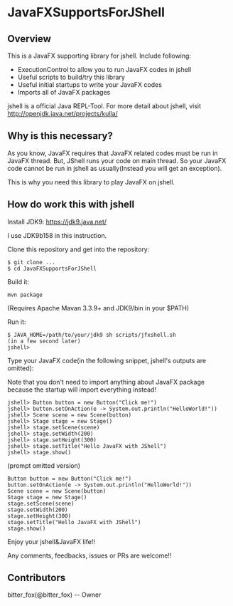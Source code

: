 # JavaFXSupportsForJShell

## Overview
This is a JavaFX supporting library for jshell.
Include following:
- ExecutionControl to allow you to run JavaFX codes in jshell
- Useful scripts to build/try this library
- Useful initial startups to write your JavaFX codes
 - Imports all of JavaFX packages

jshell is a official Java REPL-Tool.
For more detail about jshell, visit http://openjdk.java.net/projects/kulla/

## Why is this necessary?
As you know, JavaFX requires that JavaFX related codes must be run in JavaFX thread.
But, JShell runs your code on main thread.
So your JavaFX code cannot be run in jshell as usually(Instead you will get an exception).

This is why you need this library to play JavaFX on jshell.

## How do work this with jshell
Install JDK9: https://jdk9.java.net/

I use JDK9b158 in this instruction.

Clone this repository and get into the repository:
```
$ git clone ...
$ cd JavaFXSupportsForJShell
```

Build it:
```
mvn package
```
(Requires Apache Mavan 3.3.9+ and JDK9/bin in your $PATH)

Run it:
```
$ JAVA_HOME=/path/to/your/jdk9 sh scripts/jfxshell.sh
(in a few second later)
jshell> 
```

Type your JavaFX code(in the following snippet, jshell's outputs are omitted):

Note that you don't need to import anything about JavaFX package because the startup will import everything instead!

```
jshell> Button button = new Button("Click me!")
jshell> button.setOnAction(e -> System.out.println("HelloWorld!"))
jshell> Scene scene = new Scene(button)
jshell> Stage stage = new Stage()
jshell> stage.setScene(scene)
jshell> stage.setWidth(200)
jshell> stage.setHeight(300)
jshell> stage.setTitle("Hello JavaFX with JShell")
jshell> stage.show()
```

(prompt omitted version)
```
Button button = new Button("Click me!")
button.setOnAction(e -> System.out.println("HelloWorld!"))
Scene scene = new Scene(button)
Stage stage = new Stage()
stage.setScene(scene)
stage.setWidth(200)
stage.setHeight(300)
stage.setTitle("Hello JavaFX with JShell")
stage.show()
```

Enjoy your jshell&JavaFX life!!

Any comments, feedbacks, issues or PRs are welcome!!

## Contributors
bitter_fox(@bitter_fox) -- Owner

